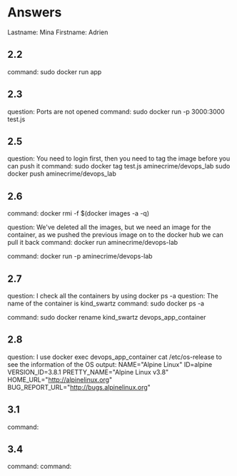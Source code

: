 # Answers
Lastname: Mina
Firstname: Adrien

## 2.2
command: sudo docker run app

## 2.3
question: Ports are not opened
command: sudo docker run -p 3000:3000 test.js

## 2.5
question: You need to login first, then you need to tag the image before you can push it
command: sudo docker tag test.js aminecrime/devops_lab
sudo docker push aminecrime/devops_lab

## 2.6
command: docker rmi -f $(docker images -a -q)

question: We've deleted all the images, but we need an image for the container, as we pushed the previous image on to the docker hub we can pull it back
command: docker run aminecrime/devops-lab

command: docker run -p aminecrime/devops-lab

## 2.7
question: I check all the containers by using docker ps -a
question: The name of the container is kind_swartz
command: sudo docker ps -a

command: sudo docker rename kind_swartz devops_app_container

## 2.8
question: I use docker exec devops_app_container cat /etc/os-release to see the information of the OS
output: NAME="Alpine Linux"
ID=alpine
VERSION_ID=3.8.1
PRETTY_NAME="Alpine Linux v3.8"
HOME_URL="http://alpinelinux.org"
BUG_REPORT_URL="http://bugs.alpinelinux.org"

## 3.1
command:

## 3.4
command:
command:
